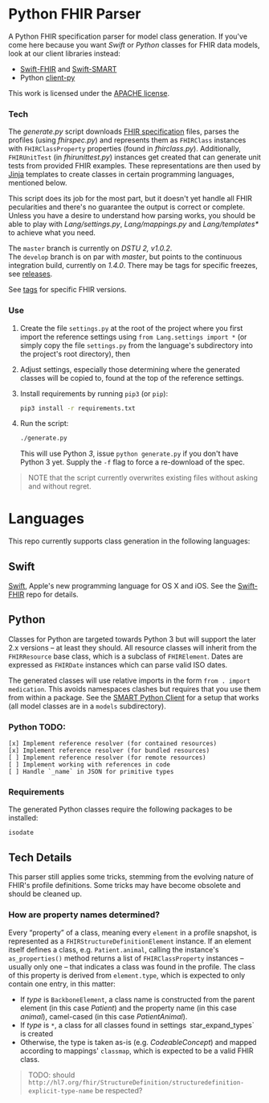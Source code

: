 Python FHIR Parser
==================

A Python FHIR specification parser for model class generation.
If you've come here because you want _Swift_ or _Python_ classes for FHIR data models, look at our client libraries instead:

- [Swift-FHIR](https://github.com/smart-on-fhir/Swift-FHIR) and [Swift-SMART](https://github.com/smart-on-fhir/Swift-SMART)
- Python [client-py](https://github.com/smart-on-fhir/client-py)

This work is licensed under the [APACHE license][license].

### Tech ###

The _generate.py_ script downloads [FHIR specification][fhir] files, parses the profiles (using _fhirspec.py_) and represents them as `FHIRClass` instances with `FHIRClassProperty` properties (found in _fhirclass.py_).
Additionally, `FHIRUnitTest` (in _fhirunittest.py_) instances get created that can generate unit tests from provided FHIR examples.
These representations are then used by [Jinja][] templates to create classes in certain programming languages, mentioned below.

This script does its job for the most part, but it doesn't yet handle all FHIR pecularities and there's no guarantee the output is correct or complete.
Unless you have a desire to understand how parsing works, you should be able to play with _Lang/settings.py_, _Lang/mappings.py_ and _Lang/templates*_ to achieve what you need.

The `master` branch is currently on _DSTU 2, v1.0.2_.  
The `develop` branch is on par with _master_, but points to the continuous integration build, currently on _1.4.0_.
There may be tags for specific freezes, see [releases](https://github.com/smart-on-fhir/fhir-parser/releases).

See [tags](https://github.com/smart-on-fhir/fhir-parser/releases) for specific FHIR versions.

### Use ###

1. Create the file `settings.py` at the root of the project where you first import the reference settings using `from Lang.settings import *` (or simply copy the file `settings.py` from the language's subdirectory into the project's root directory), then
2. Adjust settings, especially those determining where the generated classes will be copied to, found at the top of the reference settings.
3. Install requirements by running `pip3` (or `pip`):
    ```bash
    pip3 install -r requirements.txt
    ```

4. Run the script:
    ```bash
    ./generate.py
    ```
    This will use Python _3_, issue `python generate.py` if you don't have Python 3 yet.
    Supply the `-f` flag to force a re-download of the spec.

> NOTE that the script currently overwrites existing files without asking and without regret.


Languages
=========

This repo currently supports class generation in the following languages:

Swift
-----

[Swift][], Apple's new programming language for OS X and iOS.
See the [Swift-FHIR][] repo for details.

Python
------

Classes for Python are targeted towards Python 3 but will support the later 2.x versions – at least they should.
All resource classes will inherit from the `FHIRResource` base class, which is a subclass of `FHIRElement`.
Dates are expressed as `FHIRDate` instances which can parse valid ISO dates.

The generated classes will use relative imports in the form `from . import medication`.
This avoids namespaces clashes but requires that you use them from within a package.
See the [SMART Python Client][client-py] for a setup that works (all model classes are in a `models` subdirectory).


### Python TODO: ###

```text
[x] Implement reference resolver (for contained resources)
[x] Implement reference resolver (for bundled resources)
[ ] Implement reference resolver (for remote resources)
[ ] Implement working with references in code
[ ] Handle `_name` in JSON for primitive types
```

### Requirements ###

The generated Python classes require the following packages to be installed:

```text
isodate
```


Tech Details
------------

This parser still applies some tricks, stemming from the evolving nature of FHIR's profile definitions.
Some tricks may have become obsolete and should be cleaned up.

### How are property names determined?

Every “property” of a class, meaning every `element` in a profile snapshot, is represented as a `FHIRStructureDefinitionElement` instance.
If an element itself defines a class, e.g. `Patient.animal`, calling the instance's `as_properties()` method returns a list of `FHIRClassProperty` instances – usually only one – that indicates a class was found in the profile.
The class of this property is derived from `element.type`, which is expected to only contain one entry, in this matter:

- If _type_ is `BackboneElement`, a class name is constructed from the parent element (in this case _Patient_) and the property name (in this case _animal_), camel-cased (in this case _PatientAnimal_).
- If _type_ is `*`, a class for all classes found in settings` `star_expand_types` is created
- Otherwise, the type is taken as-is (e.g. _CodeableConcept_) and mapped according to mappings' `classmap`, which is expected to be a valid FHIR class.

> TODO: should `http://hl7.org/fhir/StructureDefinition/structuredefinition-explicit-type-name` be respected?


[license]: ./LICENSE.txt
[fhir]: http://www.hl7.org/implement/standards/fhir/
[jinja]: http://jinja.pocoo.org
[swift]: https://developer.apple.com/swift/
[swift-fhir]: https://github.com/smart-on-fhir/Swift-FHIR
[client-py]: https://github.com/smart-on-fhir/client-py
